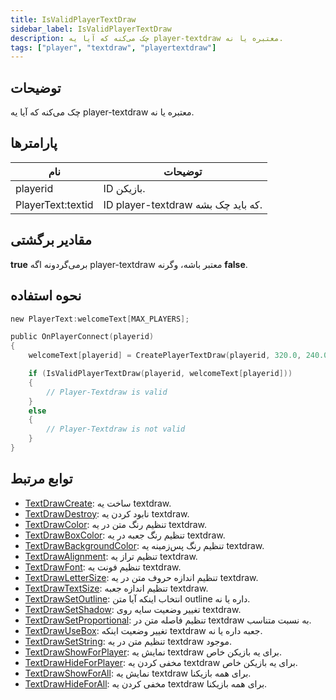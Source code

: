 ```yaml
---
title: IsValidPlayerTextDraw
sidebar_label: IsValidPlayerTextDraw
description: چک می‌کنه که آیا یه player-textdraw معتبره یا نه.
tags: ["player", "textdraw", "playertextdraw"]
---
```


<VersionWarn version='omp v1.1.0.2612' />

## توضیحات

چک می‌کنه که آیا یه player-textdraw معتبره یا نه.

## پارامترها

| نام               | توضیحات                                    |
| ----------------- | ------------------------------------------ |
| playerid          | ID بازیکن.                                 |
| PlayerText:textid | ID player-textdraw که باید چک بشه.        |

## مقادیر برگشتی

**true** برمی‌گردونه اگه player-textdraw معتبر باشه، وگرنه **false**.

## نحوه استفاده

```c
new PlayerText:welcomeText[MAX_PLAYERS];

public OnPlayerConnect(playerid)
{
    welcomeText[playerid] = CreatePlayerTextDraw(playerid, 320.0, 240.0, "Welcome to my OPEN.MP server");

    if (IsValidPlayerTextDraw(playerid, welcomeText[playerid]))
    {
        // Player-Textdraw is valid
    }
    else
    {
        // Player-Textdraw is not valid
    }
}
```

## توابع مرتبط

- [TextDrawCreate](TextDrawCreate): ساخت یه textdraw.
- [TextDrawDestroy](TextDrawDestroy): نابود کردن یه textdraw.
- [TextDrawColor](TextDrawColor): تنظیم رنگ متن در یه textdraw.
- [TextDrawBoxColor](TextDrawBoxColor): تنظیم رنگ جعبه در یه textdraw.
- [TextDrawBackgroundColor](TextDrawBackgroundColor): تنظیم رنگ پس‌زمینه یه textdraw.
- [TextDrawAlignment](TextDrawAlignment): تنظیم تراز یه textdraw.
- [TextDrawFont](TextDrawFont): تنظیم فونت یه textdraw.
- [TextDrawLetterSize](TextDrawLetterSize): تنظیم اندازه حروف متن در یه textdraw.
- [TextDrawTextSize](TextDrawTextSize): تنظیم اندازه جعبه textdraw.
- [TextDrawSetOutline](TextDrawSetOutline): انتخاب اینکه آیا متن outline داره یا نه.
- [TextDrawSetShadow](TextDrawSetShadow): تغییر وضعیت سایه روی textdraw.
- [TextDrawSetProportional](TextDrawSetProportional): تنظیم فاصله متن در textdraw به نسبت متناسب.
- [TextDrawUseBox](TextDrawUseBox): تغییر وضعیت اینکه textdraw جعبه داره یا نه.
- [TextDrawSetString](TextDrawSetString): تنظیم متن در یه textdraw موجود.
- [TextDrawShowForPlayer](TextDrawShowForPlayer): نمایش یه textdraw برای یه بازیکن خاص.
- [TextDrawHideForPlayer](TextDrawHideForPlayer): مخفی کردن یه textdraw برای یه بازیکن خاص.
- [TextDrawShowForAll](TextDrawShowForAll): نمایش یه textdraw برای همه بازیکنا.
- [TextDrawHideForAll](TextDrawHideForAll): مخفی کردن یه textdraw برای همه بازیکنا.